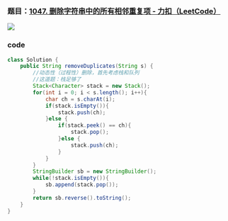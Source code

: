 ### 题目：[1047. 删除字符串中的所有相邻重复项 - 力扣（LeetCode）](https://leetcode.cn/problems/remove-all-adjacent-duplicates-in-string/description/)

![](https://younglion.oss-cn-beijing.aliyuncs.com/20240531185803.png)

### code

```java
class Solution {
    public String removeDuplicates(String s) {
        //动态性（过程性）删除，首先考虑栈和队列
        //这道题：栈足够了
        Stack<Character> stack = new Stack();
        for(int i = 0; i < s.length(); i++){
            char ch = s.charAt(i);
            if(stack.isEmpty()){
                stack.push(ch);
            }else {
                if(stack.peek() == ch){
                    stack.pop();
                }else {
                    stack.push(ch);
                }
            }
        }
        StringBuilder sb = new StringBuilder();
        while(!stack.isEmpty()){
            sb.append(stack.pop());
        }
        return sb.reverse().toString();
    }
}
```

